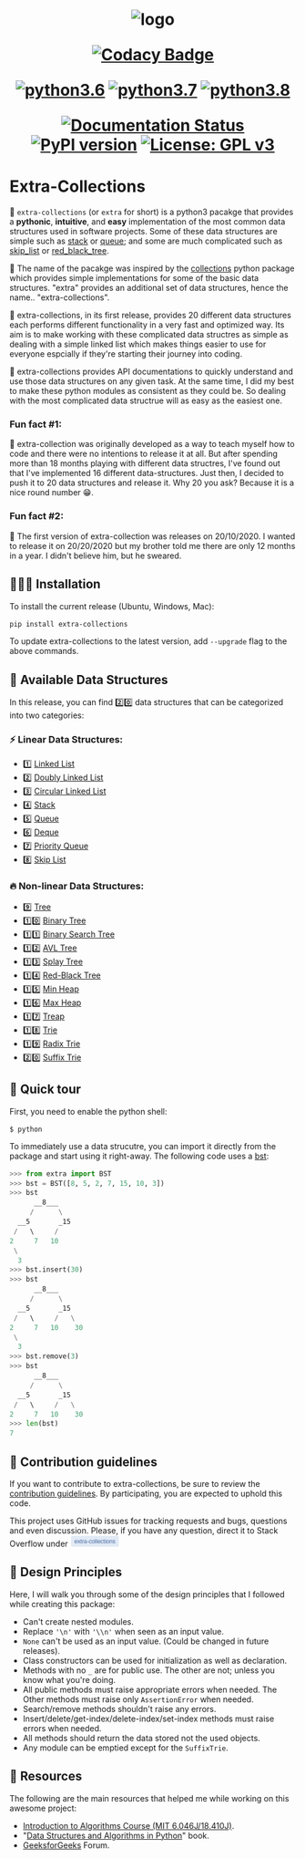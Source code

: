 <h1 align="center">
<!-- <p>Extra-Collections</p> -->
<img src="https://extra-collections.readthedocs.io/en/latest/_images/light-logo.png" height=400 alt="logo">

[![Codacy Badge](https://app.codacy.com/project/badge/Grade/fe844ba14d8c4b18bc67e74d5005da06)](https://www.codacy.com/gh/Anwarvic/extra-collections/dashboard?utm_source=github.com&amp;utm_medium=referral&amp;utm_content=Anwarvic/extra-collections&amp;utm_campaign=Badge_Grade)

[![python3.6](https://github.com/Anwarvic/extra-collections/workflows/python3.6/badge.svg)](https://github.com/Anwarvic/extra-collections/actions?query=workflow%3Apython3.6)
[![python3.7](https://github.com/Anwarvic/extra-collections/workflows/python3.7/badge.svg)](https://github.com/Anwarvic/extra-collections/actions?query=workflow%3Apython3.7)
[![python3.8](https://github.com/Anwarvic/extra-collections/workflows/python3.8/badge.svg)](https://github.com/Anwarvic/extra-collections/actions?query=workflow%3Apython3.8)

[![Documentation Status](https://readthedocs.org/projects/extra-collections/badge/?version=latest)](https://extra-collections.readthedocs.io/en/latest/?badge=latest)
[![PyPI version](https://badge.fury.io/py/extra-collections.svg)](https://badge.fury.io/py/extra-collections)
[![License: GPL v3](https://img.shields.io/badge/License-GPLv3-blue.svg)](https://www.gnu.org/licenses/gpl-3.0)

</h1>

# Extra-Collections
👋 `extra-collections` (or `extra` for short) is a python3 pacakge that provides
a **pythonic**, **intuitive**, and **easy** implementation of the most common
data structures used in software projects. Some of these data structures are
simple such as
[stack](https://extra-collections.readthedocs.io/en/latest/rst/lists/stack.html)
or [queue](https://extra-collections.readthedocs.io/en/latest/rst/lists/queue.html);
and some are much complicated such as
[skip_list](https://extra-collections.readthedocs.io/en/latest/rst/lists/skip_list.html)
or [red_black_tree](https://extra-collections.readthedocs.io/en/latest/rst/trees/red_black_tree.html).

🧐 The name of the pacakge was inspired by the 
[collections](https://docs.python.org/3.8/library/collections.html) python
package which provides simple implementations for some of the basic data
structures. "extra" provides an additional set of data structures, hence the
name.. "extra-collections".

🤯 extra-collections, in its first release, provides 20 different data
structures each performs different functionality in a very fast and optimized
way. Its aim is to make working with these complicated data structres as simple
as dealing with a simple linked list which makes things easier to use for
everyone espcially if they're starting their journey into coding.

📒 extra-collections provides API documentations to quickly understand and use
those data structures on any given task. At the same time, I did my best to 
make these python modules as consistent as they could be. So dealing with the 
most complicated data structrue will as easy as the easiest one.

### **Fun fact #1:**

🤫 extra-collection was originally developed as a way to teach myself how to
code and there were no intentions to release it at all. But after spending more
than 18 months playing with different data structres, I've found out that I've
implemented 16 different data-structures. Just then, I decided to push it to 20
data structures and release it. Why 20 you ask? Because it is a nice round
number 😁.

### **Fun fact #2:**

🤤 The first version of extra-collection was releases on 20/10/2020. I wanted
to release it on 20/20/2020 but my brother told me there are only 12 months in
a year. I didn't believe him, but he sweared.


## 👨🏻‍💻 Installation
To install the current release (Ubuntu, Windows, Mac):

```bash
pip install extra-collections
```

To update extra-collections to the latest version, add `--upgrade` flag to the
above commands.


## 🦾 Available Data Structures
In this release, you can find 2️⃣0️⃣ data structures that can be categorized into
two categories:

### ⚡️ Linear Data Structures:
* 1️⃣ [Linked List](https://extra-collections.readthedocs.io/en/latest/rst/lists/linked_list.html)
* 2️⃣ [Doubly Linked List](https://extra-collections.readthedocs.io/en/latest/rst/lists/doubly_linked_list.html)
* 3️⃣ [Circular Linked List](https://extra-collections.readthedocs.io/en/latest/rst/lists/circular_linked_list.html)
* 4️⃣ [Stack](https://extra-collections.readthedocs.io/en/latest/rst/lists/stack.html)
* 5️⃣ [Queue](https://extra-collections.readthedocs.io/en/latest/rst/lists/queue.html)
* 6️⃣ [Deque](https://extra-collections.readthedocs.io/en/latest/rst/lists/deque.html)
* 7️⃣ [Priority Queue](https://extra-collections.readthedocs.io/en/latest/rst/lists/priority_queue.html)
* 8️⃣ [Skip List](https://extra-collections.readthedocs.io/en/latest/rst/lists/skip_list.html)

### 🔥 Non-linear Data Structures:
* 9️⃣   [Tree](https://extra-collections.readthedocs.io/en/latest/rst/trees/tree.html)
* 1️⃣0️⃣ [Binary Tree](https://extra-collections.readthedocs.io/en/latest/rst/trees/binary_tree.html)
* 1️⃣1️⃣ [Binary Search Tree](https://extra-collections.readthedocs.io/en/latest/rst/trees/bst.html)
* 1️⃣2️⃣ [AVL Tree](https://extra-collections.readthedocs.io/en/latest/rst/trees/avl.html)
* 1️⃣3️⃣ [Splay Tree](https://extra-collections.readthedocs.io/en/latest/rst/trees/splay_tree.html)
* 1️⃣4️⃣ [Red-Black Tree](https://extra-collections.readthedocs.io/en/latest/rst/trees/red_black_tree.html)
* 1️⃣5️⃣ [Min Heap](https://extra-collections.readthedocs.io/en/latest/rst/trees/min_heap.html)
* 1️⃣6️⃣ [Max Heap](https://extra-collections.readthedocs.io/en/latest/rst/trees/max_heap.html)
* 1️⃣7️⃣ [Treap](https://extra-collections.readthedocs.io/en/latest/rst/trees/treap.html)
* 1️⃣8️⃣ [Trie](https://extra-collections.readthedocs.io/en/latest/rst/trees/trie.html)
* 1️⃣9️⃣ [Radix Trie](https://extra-collections.readthedocs.io/en/latest/rst/trees/radix_trie.html)
* 2️⃣0️⃣ [Suffix Trie](https://extra-collections.readthedocs.io/en/latest/rst/trees/suffix_trie.html)


## 🚀 Quick tour
First, you need to enable the python shell:

```shell
$ python
```

To immediately use a data strucutre, you can import it directly from the package
and start using it right-away. The following code uses a [bst](https://extra-collections.readthedocs.io/en/latest/rst/trees/bst.html):

```python
>>> from extra import BST
>>> bst = BST([8, 5, 2, 7, 15, 10, 3])
>>> bst
      __8___
     /      \
  __5       _15
 /   \     /
2     7   10
 \
  3
>>> bst.insert(30)
>>> bst
      __8___
     /      \
  __5       _15
 /   \     /   \
2     7   10    30
 \
  3
>>> bst.remove(3)
>>> bst
      __8___
     /      \
  __5       _15
 /   \     /   \
2     7   10    30
>>> len(bst)
7
```

## 🤝 Contribution guidelines
If you want to contribute to extra-collections, be sure to review the 
[contribution guidelines](https://extra-collections.readthedocs.io/en/latest/contribution.html). 
By participating, you are expected to uphold
this code.

This project uses GitHub issues for tracking requests and bugs, questions and
even discussion. Please, if you have any question, direct it to Stack Overflow
under <a href="https://stackoverflow.com/questions/tagged/extra-collections">
<img src="./docs/source/img/stackoverflow-tag.png" height="20">
</a>


## 🚧 Design Principles

Here, I will walk you through some of the design principles that I followed
while creating this package:

- Can't create nested modules.
- Replace `'\n'` with `'\\n'` when seen as an input value.
- `None` can't be used as an input value. (Could be changed in future releases).
- Class constructors can be used for initialization as well as declaration.
- Methods with no `_` are for public use. The other are not; unless you know
what you're doing. 
- All public methods must raise appropriate errors when needed. The Other
methods must raise only `AssertionError` when needed.
- Search/remove methods shouldn't raise any errors.
- Insert/delete/get-index/delete-index/set-index methods must raise errors when
needed.
- All methods should return the data stored not the used objects.
- Any module can be emptied except for the `SuffixTrie`.


## 📕 Resources

The following are the main resources that helped me while working on this
awesome project:

- [Introduction to Algorithms Course (MIT 6.046J/18.410J)](https://www.youtube.com/playlist?list=PLDC836E1A1076378E>).
- "[Data Structures and Algorithms in Python](https://www.amazon.com/Structures-Algorithms-Python-Michael-Goodrich/dp/1118290275)" book.
- [GeeksforGeeks](https://www.geeksforgeeks.org/) Forum.